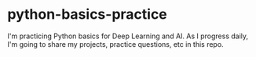 # python-basics-practice
I'm practicing Python basics for Deep Learning and AI. As I progress daily, I'm going to share my projects, practice questions, etc in this repo.
